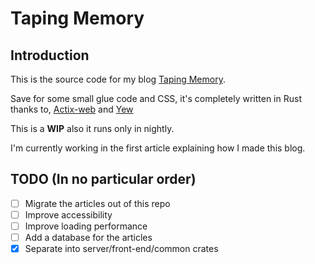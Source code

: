 # Taping Memory

## Introduction

This is the source code for my blog [Taping Memory](https://taping-memory.xyz/).

Save for some small glue code and CSS, it's completely written in Rust thanks to, [Actix-web](https://actix.rs/) and [Yew](https://yew.rs/)

This is a **WIP** also it runs only in nightly.

I'm currently working in the first article explaining how I made this blog.

## TODO (In no particular order)

* [ ] Migrate the articles out of this repo
* [ ] Improve accessibility
* [ ] Improve loading performance
* [ ] Add a database for the articles
* [x] Separate into server/front-end/common crates
